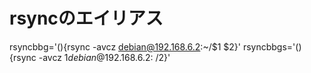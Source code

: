 # rsyncのエイリアス
rsyncbbg='(){rsync -avcz debian@192.168.6.2:~/$1 $2}'
rsyncbbgs='(){rsync -avcz $1 debian@192.168.6.2:~/$2}'

